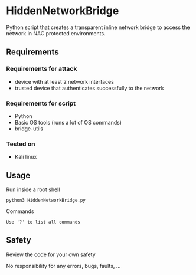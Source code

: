 # HiddenNetworkBridge

Python script that creates a transparent inline network bridge to access the network in NAC protected environments. 

## Requirements

### Requirements for attack

- device with at least 2 network interfaces
- trusted device that authenticates successfully to the network

### Requirements for script

- Python
- Basic OS tools (runs a lot of OS commands)
- bridge-utils

### Tested on

- Kali linux


## Usage

Run inside a root shell

	python3 HiddenNetworkBridge.py

Commands

	Use '?' to list all commands


## Safety

Review the code for your own safety

No responsibility for any errors, bugs, faults, ...
